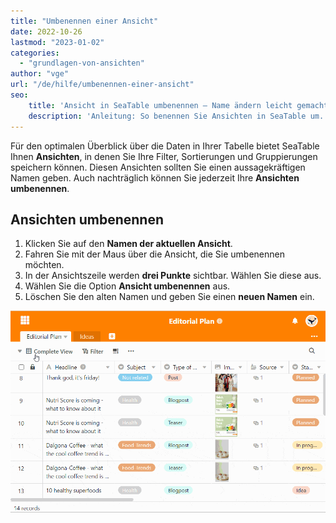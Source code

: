 ```yaml
---
title: "Umbenennen einer Ansicht"
date: 2022-10-26
lastmod: "2023-01-02"
categories: 
  - "grundlagen-von-ansichten"
author: "vge"
url: "/de/hilfe/umbenennen-einer-ansicht"
seo:
    title: 'Ansicht in SeaTable umbenennen – Name ändern leicht gemacht'
    description: 'Anleitung: So benennen Sie Ansichten in SeaTable um. Schritt für Schritt den Namen ändern, für besseren Überblick und optimal strukturierte Daten.'
---
```


Für den optimalen Überblick über die Daten in Ihrer Tabelle bietet SeaTable Ihnen **Ansichten**, in denen Sie Ihre Filter, Sortierungen und Gruppierungen speichern können. Diesen Ansichten sollten Sie einen aussagekräftigen Namen geben. Auch nachträglich können Sie jederzeit Ihre **Ansichten umbenennen**.

## Ansichten umbenennen

1. Klicken Sie auf den **Namen der aktuellen Ansicht**.
2. Fahren Sie mit der Maus über die Ansicht, die Sie umbenennen möchten.
3. In der Ansichtszeile werden **drei Punkte** sichtbar. Wählen Sie diese aus.
4. Wählen Sie die Option **Ansicht umbenennen** aus.
5. Löschen Sie den alten Namen und geben Sie einen **neuen Namen** ein.

![Umbenennen einer Ansicht](images/Umbenennen-einer-Ansicht-1.gif)
